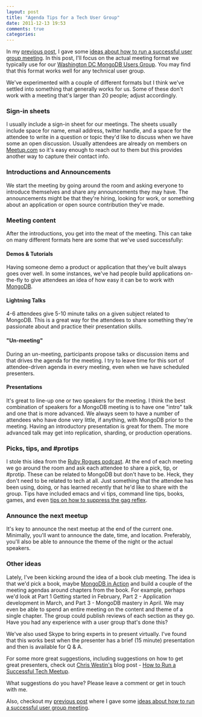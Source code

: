 ```yaml
---
layout: post
title: "Agenda Tips for a Tech User Group"
date: 2011-12-13 19:53
comments: true
categories: 
---
```

In my [previous post](http://nathenharvey.com/blog/2011/12/13/tips-for-hosting-a-tech-user-group/), I gave some [ideas about how to run a successful user group meeting](http://nathenharvey.com/blog/2011/12/13/tips-for-hosting-a-tech-user-group/). In this post, I'll focus on the actual meeting format we typically use for our [Washington DC MongoDB Users Group](http://www.meetup.com/Washington-DC-MongoDB-Users-Group/). You may find that this format works well for any technical user group.

We've experimented with a couple of different formats but I think we've settled into something that generally works for us. Some of these don't work with a meeting that's larger than 20 people; adjust accordingly.

### Sign-in sheets
I usually include a sign-in sheet for our meetings. The sheets usually include space for name, email address, twitter handle, and a space for the attendee to write in a question or topic they'd like to discuss when we have some an open discussion. Usually attendees are already on members on [Meetup.com](http://www.meetup.com/) so it's easy enough to reach out to them but this provides another way to capture their contact info.

### Introductions and Announcements
We start the meeting by going around the room and asking everyone to introduce themselves and share any announcements they may have. The announcements might be that they're hiring, looking for work, or something about an application or open source contribution they've made.

### Meeting content
After the introductions, you get into the meat of the meeting. This can take on many different formats here are some that we've used successfully:

#### Demos &amp; Tutorials
Having someone demo a product or application that they've built always goes over well. In some instances, we've had people build applications on-the-fly to give attendees an idea of how easy it can be to work with [MongoDB](http://www.mongodb.org/).

#### Lightning Talks
4-6 attendees give 5-10 minute talks on a given subject related to MongoDB. This is a great way for the attendees to share something they're passionate about and practice their presentation skills.

#### "Un-meeting"
During an un-meeting, participants propose talks or discussion items and that drives the agenda for the meeting. I try to leave time for this sort of attendee-driven agenda in every meeting, even when we have scheduled presenters.

#### Presentations
It's great to line-up one or two speakers for the meeting. I think the best combination of speakers for a MongoDB meeting is to have one "intro" talk and one that is more advanced. We always seem to have a number of attendees who have done very little, if anything, with MongoDB prior to the meeting. Having an introductory presentation is great for them. The more advanced talk may get into replication, sharding, or production operations.

### Picks, tips, and #protips
I stole this idea from the [Ruby Rogues podcast](http://rubyrogues.com/). At the end of each meeting we go around the room and ask each attendee to share a pick, tip, or #protip. These can be related to MongoDB but don't have to be. Heck, they don't need to be related to tech at all. Just something that the attendee has been using, doing, or has learned recently that he'd like to share with the group. Tips have included emacs and vi tips, command line tips, books, games, and even [tips on how to suppress the gag reflex](http://www.wikihow.com/Suppress-the-Gag-Reflex).

### Announce the next meetup
It's key to announce the next meetup at the end of the current one. Minimally, you'll want to announce the date, time, and location. Preferably, you'll also be able to announce the theme of the night or the actual speakers.

### Other ideas
Lately, I've been kicking around the idea of a book club meeting. The idea is that we'd pick a book, maybe [MongoDB in Action](http://www.manning.com/banker/) and build a couple of the meeting agendas around chapters from the book. For example, perhaps we'd look at Part 1 Getting started in February, Part 2 - Application development in March, and Part 3 - MongoDB mastery in April. We may even be able to spend an entire meeting on the content and theme of a single chapter. The group could publish reviews of each section as they go. Have you had any experience with a user group that's done this?

We've also used Skype to bring experts in to present virtually. I've found that this works best when the presenter has a brief (15 minute) presentation and then is available for Q & A.

For some more great suggestions, including suggestions on how to get great presenters, check out [Chris Westin's](https://twitter.com/cwestin63) blog post - [How to Run a Successful Tech Meetup](https://www.bookofbrilliantthings.com/blog/how-to-run-a-successful-tech-meetup).

What suggestions do you have? Please leave a comment or get in touch with me.

Also, checkout my [previous post](http://nathenharvey.com/blog/2011/12/13/tips-for-hosting-a-tech-user-group/) where I gave some [ideas about how to run a successful user group meeting](http://nathenharvey.com/blog/2011/12/13/tips-for-hosting-a-tech-user-group/).